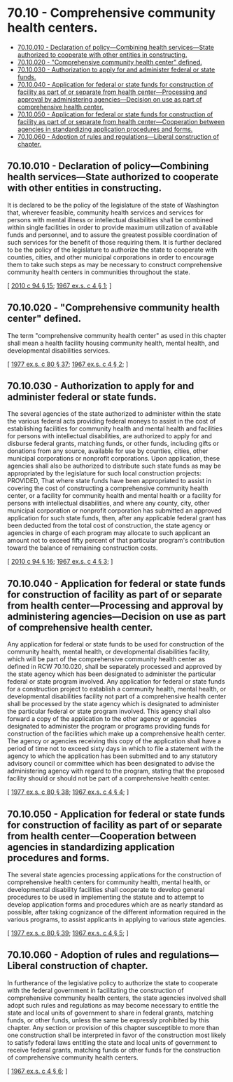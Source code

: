 # 70.10 - Comprehensive community health centers.
* [70.10.010 - Declaration of policy—Combining health services—State authorized to cooperate with other entities in constructing.](#7010010---declaration-of-policycombining-health-servicesstate-authorized-to-cooperate-with-other-entities-in-constructing)
* [70.10.020 - "Comprehensive community health center" defined.](#7010020---comprehensive-community-health-center-defined)
* [70.10.030 - Authorization to apply for and administer federal or state funds.](#7010030---authorization-to-apply-for-and-administer-federal-or-state-funds)
* [70.10.040 - Application for federal or state funds for construction of facility as part of or separate from health center—Processing and approval by administering agencies—Decision on use as part of comprehensive health center.](#7010040---application-for-federal-or-state-funds-for-construction-of-facility-as-part-of-or-separate-from-health-centerprocessing-and-approval-by-administering-agenciesdecision-on-use-as-part-of-comprehensive-health-center)
* [70.10.050 - Application for federal or state funds for construction of facility as part of or separate from health center—Cooperation between agencies in standardizing application procedures and forms.](#7010050---application-for-federal-or-state-funds-for-construction-of-facility-as-part-of-or-separate-from-health-centercooperation-between-agencies-in-standardizing-application-procedures-and-forms)
* [70.10.060 - Adoption of rules and regulations—Liberal construction of chapter.](#7010060---adoption-of-rules-and-regulationsliberal-construction-of-chapter)
## 70.10.010 - Declaration of policy—Combining health services—State authorized to cooperate with other entities in constructing.
It is declared to be the policy of the legislature of the state of Washington that, wherever feasible, community health services and services for persons with mental illness or intellectual disabilities shall be combined within single facilities in order to provide maximum utilization of available funds and personnel, and to assure the greatest possible coordination of such services for the benefit of those requiring them. It is further declared to be the policy of the legislature to authorize the state to cooperate with counties, cities, and other municipal corporations in order to encourage them to take such steps as may be necessary to construct comprehensive community health centers in communities throughout the state.

\[ [2010 c 94 § 15](http://lawfilesext.leg.wa.gov/biennium/2009-10/Pdf/Bills/Session%20Laws/House/2490.SL.pdf?cite=2010%20c%2094%20§%2015); [1967 ex.s. c 4 § 1](http://leg.wa.gov/CodeReviser/documents/sessionlaw/1967ex1c4.pdf?cite=1967%20ex.s.%20c%204%20§%201); \]

## 70.10.020 - "Comprehensive community health center" defined.
The term "comprehensive community health center" as used in this chapter shall mean a health facility housing community health, mental health, and developmental disabilities services.

\[ [1977 ex.s. c 80 § 37](http://leg.wa.gov/CodeReviser/documents/sessionlaw/1977ex1c80.pdf?cite=1977%20ex.s.%20c%2080%20§%2037); [1967 ex.s. c 4 § 2](http://leg.wa.gov/CodeReviser/documents/sessionlaw/1967ex1c4.pdf?cite=1967%20ex.s.%20c%204%20§%202); \]

## 70.10.030 - Authorization to apply for and administer federal or state funds.
The several agencies of the state authorized to administer within the state the various federal acts providing federal moneys to assist in the cost of establishing facilities for community health and mental health and facilities for persons with intellectual disabilities, are authorized to apply for and disburse federal grants, matching funds, or other funds, including gifts or donations from any source, available for use by counties, cities, other municipal corporations or nonprofit corporations. Upon application, these agencies shall also be authorized to distribute such state funds as may be appropriated by the legislature for such local construction projects: PROVIDED, That where state funds have been appropriated to assist in covering the cost of constructing a comprehensive community health center, or a facility for community health and mental health or a facility for persons with intellectual disabilities, and where any county, city, other municipal corporation or nonprofit corporation has submitted an approved application for such state funds, then, after any applicable federal grant has been deducted from the total cost of construction, the state agency or agencies in charge of each program may allocate to such applicant an amount not to exceed fifty percent of that particular program's contribution toward the balance of remaining construction costs.

\[ [2010 c 94 § 16](http://lawfilesext.leg.wa.gov/biennium/2009-10/Pdf/Bills/Session%20Laws/House/2490.SL.pdf?cite=2010%20c%2094%20§%2016); [1967 ex.s. c 4 § 3](http://leg.wa.gov/CodeReviser/documents/sessionlaw/1967ex1c4.pdf?cite=1967%20ex.s.%20c%204%20§%203); \]

## 70.10.040 - Application for federal or state funds for construction of facility as part of or separate from health center—Processing and approval by administering agencies—Decision on use as part of comprehensive health center.
Any application for federal or state funds to be used for construction of the community health, mental health, or developmental disabilities facility, which will be part of the comprehensive community health center as defined in RCW 70.10.020, shall be separately processed and approved by the state agency which has been designated to administer the particular federal or state program involved. Any application for federal or state funds for a construction project to establish a community health, mental health, or developmental disabilities facility not part of a comprehensive health center shall be processed by the state agency which is designated to administer the particular federal or state program involved. This agency shall also forward a copy of the application to the other agency or agencies designated to administer the program or programs providing funds for construction of the facilities which make up a comprehensive health center. The agency or agencies receiving this copy of the application shall have a period of time not to exceed sixty days in which to file a statement with the agency to which the application has been submitted and to any statutory advisory council or committee which has been designated to advise the administering agency with regard to the program, stating that the proposed facility should or should not be part of a comprehensive health center.

\[ [1977 ex.s. c 80 § 38](http://leg.wa.gov/CodeReviser/documents/sessionlaw/1977ex1c80.pdf?cite=1977%20ex.s.%20c%2080%20§%2038); [1967 ex.s. c 4 § 4](http://leg.wa.gov/CodeReviser/documents/sessionlaw/1967ex1c4.pdf?cite=1967%20ex.s.%20c%204%20§%204); \]

## 70.10.050 - Application for federal or state funds for construction of facility as part of or separate from health center—Cooperation between agencies in standardizing application procedures and forms.
The several state agencies processing applications for the construction of comprehensive health centers for community health, mental health, or developmental disability facilities shall cooperate to develop general procedures to be used in implementing the statute and to attempt to develop application forms and procedures which are as nearly standard as possible, after taking cognizance of the different information required in the various programs, to assist applicants in applying to various state agencies.

\[ [1977 ex.s. c 80 § 39](http://leg.wa.gov/CodeReviser/documents/sessionlaw/1977ex1c80.pdf?cite=1977%20ex.s.%20c%2080%20§%2039); [1967 ex.s. c 4 § 5](http://leg.wa.gov/CodeReviser/documents/sessionlaw/1967ex1c4.pdf?cite=1967%20ex.s.%20c%204%20§%205); \]

## 70.10.060 - Adoption of rules and regulations—Liberal construction of chapter.
In furtherance of the legislative policy to authorize the state to cooperate with the federal government in facilitating the construction of comprehensive community health centers, the state agencies involved shall adopt such rules and regulations as may become necessary to entitle the state and local units of government to share in federal grants, matching funds, or other funds, unless the same be expressly prohibited by this chapter. Any section or provision of this chapter susceptible to more than one construction shall be interpreted in favor of the construction most likely to satisfy federal laws entitling the state and local units of government to receive federal grants, matching funds or other funds for the construction of comprehensive community health centers.

\[ [1967 ex.s. c 4 § 6](http://leg.wa.gov/CodeReviser/documents/sessionlaw/1967ex1c4.pdf?cite=1967%20ex.s.%20c%204%20§%206); \]

